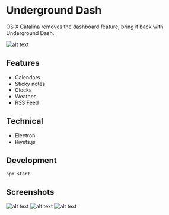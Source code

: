 # Underground Dash
OS X Catalina removes the dashboard feature, bring it back with Underground Dash.

![alt text](./screenshots/screenshot-1.png "Image1")

## Features
- Calendars
- Sticky notes
- Clocks
- Weather
- RSS Feed

## Technical
- Electron
- Rivets.js

## Development
```
npm start
```

## Screenshots
![alt text](./screenshots/screenshot-2.png "Image2")
![alt text](./screenshots/screenshot-3.png "Image3")
![alt text](./screenshots/screenshot-4.png "Image4")